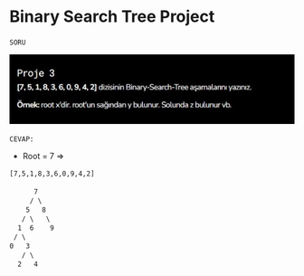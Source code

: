# Binary Search Tree Project

`SORU`

![binarySearchTree](binarySearchTree.jpg)

`CEVAP:`

* Root = 7 =>

```
[7,5,1,8,3,6,0,9,4,2]

      7
     / \
    5   8
   / \   \
  1  6    9
 / \
0   3
   / \
  2   4
```